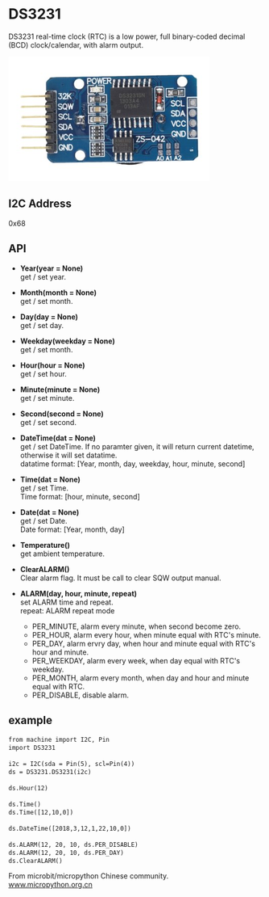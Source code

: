 # DS3231

DS3231 real-time clock (RTC)  is a low power, full binary-coded decimal (BCD) clock/calendar, with alarm output.

![](ds3231.jpg)

## I2C Address

0x68

## API

* **Year(year = None)**  
get / set year.  

* **Month(month = None)**  
get / set month.  

* **Day(day = None)**  
get / set day.  

* **Weekday(weekday = None)**  
get / set month.  

* **Hour(hour = None)**  
get / set hour.  

* **Minute(minute = None)**  
get / set minute.  

* **Second(second = None)**  
get / set second.  

* **DateTime(dat = None)**  
get / set DateTime. If no paramter given, it will return current datetime, otherwise it will set datatime.  
datatime format: [Year, month, day, weekday, hour, minute, second]

* **Time(dat = None)**  
get / set Time.  
Time format: [hour, minute, second]  

* **Date(dat = None)**  
get / set Date.  
Date format: [Year, month, day]  

* **Temperature()**  
get ambient temperature.  

* **ClearALARM()**  
Clear alarm flag. It must be call to clear SQW output manual.  

* **ALARM(day, hour, minute, repeat)**  
set ALARM time and repeat.  
repeat: ALARM repeat mode
  - PER_MINUTE, alarm every minute, when second become zero.
  - PER_HOUR,   alarm every hour, when minute equal with RTC's minute.  
  - PER_DAY,    alarm ervry day, when hour and minute equal with RTC's hour and minute.
  - PER_WEEKDAY, alarm every week, when day equal with RTC's weekday.
  - PER_MONTH,  alarm every month, when day and hour and minute equal with RTC.
  - PER_DISABLE, disable alarm.  

## example

```
from machine import I2C, Pin
import DS3231

i2c = I2C(sda = Pin(5), scl=Pin(4))
ds = DS3231.DS3231(i2c)

ds.Hour(12)

ds.Time()
ds.Time([12,10,0])

ds.DateTime([2018,3,12,1,22,10,0])

ds.ALARM(12, 20, 10, ds.PER_DISABLE)
ds.ALARM(12, 20, 10, ds.PER_DAY)
ds.ClearALARM()
```

From microbit/micropython Chinese community.  
www.micropython.org.cn
